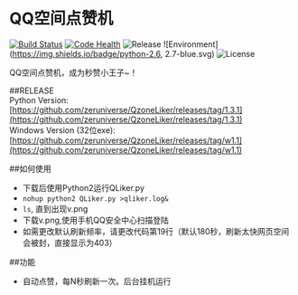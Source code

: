 QQ空间点赞机
=========  
[![Build Status](https://travis-ci.org/zeruniverse/QzoneLiker.svg?branch=master)](https://travis-ci.org/zeruniverse/QzoneLiker)
[![Code Health](https://landscape.io/github/zeruniverse/QzoneLiker/master/landscape.svg?style=flat)](https://landscape.io/github/zeruniverse/QzoneLiker/master)
![Release](https://img.shields.io/github/release/zeruniverse/QzoneLiker.svg)
![Environment](https://img.shields.io/badge/python-2.6, 2.7-blue.svg)
![License](https://img.shields.io/github/license/zeruniverse/QzoneLiker.svg)  

QQ空间点赞机，成为秒赞小王子~！  

##RELEASE  
Python Version: [https://github.com/zeruniverse/QzoneLiker/releases/tag/1.3.1](https://github.com/zeruniverse/QzoneLiker/releases/tag/1.3.1)  
Windows Version (32位exe): [https://github.com/zeruniverse/QzoneLiker/releases/tag/w1.1](https://github.com/zeruniverse/QzoneLiker/releases/tag/w1.1)  

##如何使用  
+ 下载后使用Python2运行QLiker.py 
+ ```nohup python2 QLiker.py >qliker.log&```  
+ ```ls```, 直到出现v.png  
+ 下载v.png,使用手机QQ安全中心扫描登陆  
+ 如需更改默认刷新频率，请更改代码第19行（默认180秒，刷新太快网页空间会被封，直接显示为403）  
  
##功能   
+ 自动点赞，每N秒刷新一次。后台挂机运行
